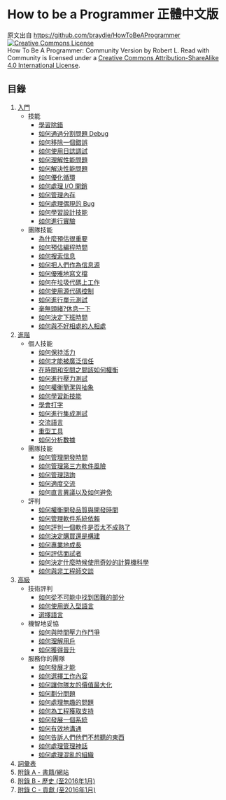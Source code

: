 # How to be a Programmer 正體中文版
[//]: # (Version:1.0.0)
原文出自 https://github.com/braydie/HowToBeAProgrammer
<a rel="license" href="http://creativecommons.org/licenses/by-sa/4.0/"><img alt="Creative Commons License" style="border-width:0" src="https://i.creativecommons.org/l/by-sa/4.0/88x31.png" /></a><br /><span xmlns:dct="http://purl.org/dc/terms/" href="http://purl.org/dc/dcmitype/Text" property="dct:title" rel="dct:type">How To Be A Programmer: Community Version</span> by <span xmlns:cc="http://creativecommons.org/ns#" property="cc:attributionName">Robert L. Read with Community</span> is licensed under a <a rel="license" href="http://creativecommons.org/licenses/by-sa/4.0/">Creative Commons Attribution-ShareAlike 4.0 International License</a>.

## 目錄

1. [入門](1-Beginner/README.md)
	- 技能
		- [學習除錯](1-Beginner/Personal-Skills/01-Learn-To-Debug.md)
		- [如何通過分割問題 Debug](1-Beginner/Personal-Skills/02-How-to-Debug-by-Splitting-the-Problem-Space.md)
		- [如何移除一個錯誤](1-Beginner/Personal-Skills/03-How-to-Remove-an-Error.md)
		- [如何使用日誌調試](1-Beginner/Personal-Skills/04-How-to-Debug-Using-a-Log.md)
		- [如何理解性能問題](1-Beginner/Personal-Skills/05-How-to-Understand-Performance-Problems.md)
		- [如何解決性能問題](1-Beginner/Personal-Skills/06-How-to-Fix-Performance-Problems.md)
		- [如何優化循環](1-Beginner/Personal-Skills/07-How-to-Optimize-Loops.md)
		- [如何處理 I/O 開銷](1-Beginner/Personal-Skills/08-How-to-Deal-with-IO-Expense.md)
		- [如何管理內存](1-Beginner/Personal-Skills/09-How-to-Manage-Memory.md)
		- [如何處理偶現的 Bug](1-Beginner/Personal-Skills/10-How-to-Deal-with-Intermittent-Bugs.md)
		- [如何學習設計技能](1-Beginner/Personal-Skills/11-How-to-Learn-Design-Skills.md)
		- [如何進行實驗](1-Beginner/Personal-Skills/12-How-to-Conduct-Experiments.md)
	- 團隊技能
		- [為什麼預估很重要](1-Beginner/Team-Skills/01-Why-Estimation-is-Important.md)
		- [如何預估編程時間](1-Beginner/Team-Skills/02-How-to-Estimate-Programming-Time.md)
		- [如何搜索信息](1-Beginner/Team-Skills/03-How-to-Find-Out-Information.md)
		- [如何把人們作為信息源](1-Beginner/Team-Skills/04-How-to-Utilize-People-as-Information-Sources.md)
		- [如何優雅地寫文檔](1-Beginner/Team-Skills/05-How-to-Document-Wisely.md)
		- [如何在垃圾代碼上工作](1-Beginner/Team-Skills/06-How-to-Work-with-Poor-Code.md)
		- [如何使用源代碼控制](1-Beginner/Team-Skills/07-How-to-Use-Source-Code-Control.md)
		- [如何進行單元測試](1-Beginner/Team-Skills/08-How-to-Unit-Test.md)
		- [毫無頭緒?休息一下](1-Beginner/Team-Skills/09-Take-Breaks-when-Stumped.md)
		- [如何決定下班時間](1-Beginner/Team-Skills/10-How-to-Recognize-When-to-Go-Home.md)
		- [如何與不好相處的人相處](1-Beginner/Team-Skills/11-How-to-Deal-with-Difficult-People.md)
2. [進階](2-Intermediate/README.md)
	- 個人技能
		- [如何保持活力](2-Intermediate/Personal-Skills/01-How-to-Stay-Motivated.md)
		- [如何才能被廣泛信任](2-Intermediate/Personal-Skills/02-How-to-be-Widely-Trusted.md)
		- [在時間和空間之間該如何權衡](2-Intermediate/Personal-Skills/03-How-to-Tradeoff-Time-vs-Space.md)
		- [如何進行壓力測試](2-Intermediate/Personal-Skills/04-How-to-Stress-Test.md)
		- [如何權衡簡潔與抽象](2-Intermediate/Personal-Skills/05-How-to-Balance-Brevity-and-Abstraction.md)
		- [如何學習新技能](2-Intermediate/Personal-Skills/06-How-to-Learn-New-Skills.md)
		- [學會打字](2-Intermediate/Personal-Skills/07-Learn-to-Type.md)
		- [如何進行集成測試](2-Intermediate/Personal-Skills/08-How-to-Do-Integration-Testing.md)
		- [交流語言](2-Intermediate/Personal-Skills/09-Communication-Languages.md)
		- [重型工具](2-Intermediate/Personal-Skills/10-Heavy-Tools.md)
		- [如何分析數據](2-Intermediate/Personal-Skills/11-How-to-analyze-data.md)
	- 團隊技能
		- [如何管理開發時間](2-Intermediate/Team-Skills/01-How-to-Manage-Development-Time.md)
		- [如何管理第三方軟件風險](2-Intermediate/Team-Skills/02-How-to-Manage-Third-Party-Software-Risks.md)
		- [如何管理諮詢](2-Intermediate/Team-Skills/03-How-to-Manage-Consultants.md)
		- [如何適度交流](2-Intermediate/Team-Skills/04-How-to-Communicate-the-Right-Amount.md)
		- [如何直言異議以及如何避免](2-Intermediate/Team-Skills/05-How-to-Disagree-Honestly-and-Get-Away-with-It.md)
	- 評判
		- [如何權衡開發品質與開發時間](2-Intermediate/Judgment/01-How-to-Tradeoff-Quality-Against-Development-Time.md)
		- [如何管理軟件系統依賴](2-Intermediate/Judgment/02-How-to-Manage-Software-System-Dependence.md)
		- [如何評判一個軟件是否太不成熟了](2-Intermediate/Judgment/03-How-to-Decide-if-Software-is-Too-Immature.md)
		- [如何決定購買還是構建](2-Intermediate/Judgment/04-How-to-Make-a-Buy-vs-Build-Decision.md)
		- [如何專業地成長](2-Intermediate/Judgment/05-How-to-Grow-Professionally.md)
		- [如何評估面試者](2-Intermediate/Judgment/06-How-to-Evaluate-Interviewees.md)
		- [如何決定什麼時候使用奇妙的計算機科學](2-Intermediate/Judgment/07-How-to-Know-When-to-Apply-Fancy-Computer-Science.md)
		- [如何與非工程師交談](2-Intermediate/Judgment/08-How-to-Talk-to-Non-Engineers.md)
3. [高級](3-Advanced/README.md)
	- 技術評判
		- [如何從不可能中找到困難的部分](3-Advanced/Technical-Judgment/01-How-to-Tell-the-Hard-From-the-Impossible.md)
		- [如何使用嵌入型語言](3-Advanced/Technical-Judgment/02-How-to-Utilize-Embedded-Languages.md)
		- [選擇語言](3-Advanced/Technical-Judgment/03-Choosing-Languages.md)
	- 機智地妥協
		- [如何與時間壓力作鬥爭](3-Advanced/Compromising-Wisely/01-How-to-Fight-Schedule-Pressure.md)
		- [如何理解用戶](3-Advanced/Compromising-Wisely/02-How-to-Understand-the-User.md)
		- [如何獲得晉升](3-Advanced/Compromising-Wisely/03-How-to-Get-a-Promotion.md)
	- 服務你的團隊
		- [如何發展才能](3-Advanced/Serving-Your-Team/01-How-to-Develop-Talent.md)
		- [如何選擇工作內容](3-Advanced/Serving-Your-Team/02-How-to-Choose-What-to-Work-On.md)
		- [如何讓你隊友的價值最大化](3-Advanced/Serving-Your-Team/03-How-to-Get-the-Most-From-Your-Teammates.md)
		- [如何劃分問題](3-Advanced/Serving-Your-Team/04-How-to-Divide-Problems-Up.md)
		- [如何處理無趣的問題](3-Advanced/Serving-Your-Team/05-How-to-Handle-Boring-Tasks.md)
		- [如何為工程獲取支持](3-Advanced/Serving-Your-Team/06-How-to-Gather-Support-for-a-Project.md)
		- [如何發展一個系統](3-Advanced/Serving-Your-Team/07-How-to-Grow-a-System.md)
		- [如何有效地溝通](3-Advanced/Serving-Your-Team/08-How-to-Communicate-Well.md)
		- [如何告訴人們他們不想聽的東西](3-Advanced/Serving-Your-Team/09-How-to-Tell-People-Things-They-Dont-Want-to-Hear.md)
		- [如何處理管理神話](3-Advanced/Serving-Your-Team/10-How-to-Deal-with-Managerial-Myths.md)
		- [如何處理混亂的組織](3-Advanced/Serving-Your-Team/11-How-to-Deal-with-Organizational-Chaos.md)
4. [詞彙表](4-Glossary.md)
5. [附錄 A - 書籍/網站](5-Bibliography.md)
6. [附錄 B - 歷史 (至2016年1月)](6-History.md)
6. [附錄 C - 貢獻 (至2016年1月)](7-Contributions.md)
